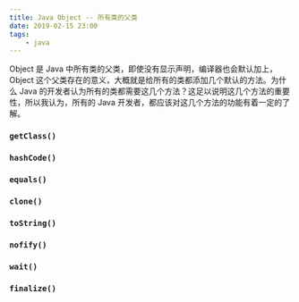 ```yaml
---
title: Java Object -- 所有类的父类
date: 2019-02-15 23:00
tags:
	- java
---
```


Object 是 Java 中所有类的父类，即使没有显示声明，编译器也会默认加上，Object 这个父类存在的意义，大概就是给所有的类都添加几个默认的方法。为什么 Java 的开发者认为所有的类都需要这几个方法？这足以说明这几个方法的重要性，所以我认为，所有的 Java 开发者，都应该对这几个方法的功能有着一定的了解。

### `getClass()`

### `hashCode()`

### `equals()`

### `clone()`

### `toString()`

### `nofify()`

### `wait()`

### `finalize()`